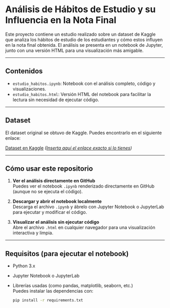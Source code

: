 # Análisis de Hábitos de Estudio y su Influencia en la Nota Final

Este proyecto contiene un estudio realizado sobre un dataset de Kaggle que analiza los hábitos de estudio de los estudiantes y cómo estos influyen en la nota final obtenida. El análisis se presenta en un notebook de Jupyter, junto con una versión HTML para una visualización más amigable.

---

## Contenidos

- `estudio_habitos.ipynb`: Notebook con el análisis completo, código y visualizaciones.
- `estudio_habitos.html`: Versión HTML del notebook para facilitar la lectura sin necesidad de ejecutar código.

---

## Dataset

El dataset original se obtuvo de Kaggle. Puedes encontrarlo en el siguiente enlace:

[Dataset en Kaggle](https://www.kaggle.com/) *([Inserta aquí el enlace exacto si lo tienes](https://www.kaggle.com/datasets/jayaantanaath/student-habits-vs-academic-performance))*

---

## Cómo usar este repositorio

1. **Ver el análisis directamente en GitHub**  
   Puedes ver el notebook `.ipynb` renderizado directamente en GitHub (aunque no se ejecuta el código).

2. **Descargar y abrir el notebook localmente**  
   Descarga el archivo `.ipynb` y ábrelo con Jupyter Notebook o JupyterLab para ejecutar y modificar el código.

3. **Visualizar el análisis sin ejecutar código**  
   Abre el archivo `.html` en cualquier navegador para una visualización interactiva y limpia.

---

## Requisitos (para ejecutar el notebook)

- Python 3.x
- Jupyter Notebook o JupyterLab
- Librerías usadas (como pandas, matplotlib, seaborn, etc.)  
  Puedes instalar las dependencias con:

  ```bash
  pip install -r requirements.txt
